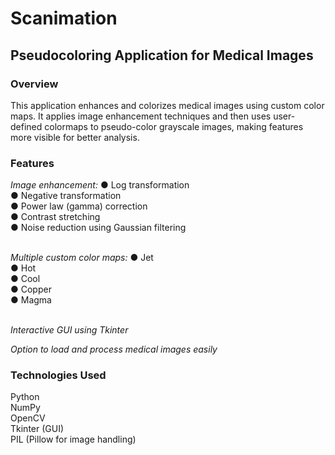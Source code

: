 # Scanimation

## Pseudocoloring Application for Medical Images

### Overview
This application enhances and colorizes medical images using custom color maps. It applies image enhancement techniques and then uses user-defined colormaps to pseudo-color grayscale images, making features more visible for better analysis.

### Features
_Image enhancement:_
 ● Log transformation <br/>
 ● Negative transformation <br/>
 ● Power law (gamma) correction <br/>
 ● Contrast stretching <br/>
 ● Noise reduction using Gaussian filtering <br/><br/>

_Multiple custom color maps:_
 ● Jet <br/>
 ● Hot<br/>
 ● Cool<br/>
 ● Copper<br/>
 ● Magma<br/><br/>

_Interactive GUI using Tkinter_<br/>

_Option to load and process medical images easily_<br/>

### Technologies Used
Python<br/>
NumPy<br/>
OpenCV<br/>
Tkinter (GUI)<br/>
PIL (Pillow for image handling)<br/>
